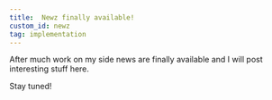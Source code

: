 ```yaml
---
title:  Newz finally available!
custom_id: newz
tag: implementation
---
```


After much work on my side news are finally available and I will post interesting stuff here.

Stay tuned!